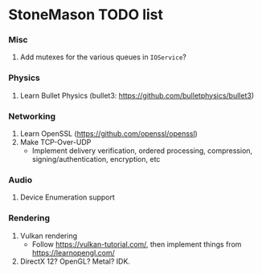 
[comment]: # (This is a markdown document, but can still be read in plaintext.
              If you're seeing this, then you're reading the plaintext version.)

# StoneMason TODO list
### Misc
1. Add mutexes for the various queues in `IOService`?

### Physics
1. Learn Bullet Physics (bullet3: https://github.com/bulletphysics/bullet3) 

### Networking
1. Learn OpenSSL (https://github.com/openssl/openssl)
2. Make TCP-Over-UDP
    - Implement delivery verification, ordered processing, compression, signing/authentication, encryption, etc
 
### Audio
1. Device Enumeration support

### Rendering
1. Vulkan rendering 
    - Follow https://vulkan-tutorial.com/, then implement things from https://learnopengl.com/
2. DirectX 12? OpenGL? Metal? IDK.